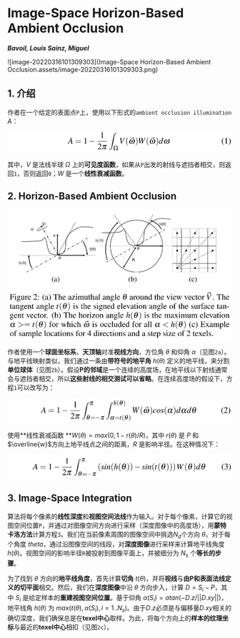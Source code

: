 # Image-Space Horizon-Based Ambient Occlusion

***Bavoil, Louis    Sainz, Miguel***

![image-20220316101309303](Image-Space Horizon-Based Ambient Occlusion.assets/image-20220316101309303.png)



## 1. 介绍

作者在一个给定的表面点`P`上，使用以下形式的`ambient occlusion illumination` $A$：

<img src="Image-Space Horizon-Based Ambient Occlusion.assets/image-20220316101513366.png" alt="image-20220316101513366" style="zoom:67%;" />

 其中，$V$ 是法线半球 $\Omega$ 上的**可见度函数**，如果从`P`出发的射线与遮挡者相交，则返回`1`，否则返回`0`；$W$ 是一个**线性衰减函数**。



## 2. Horizon-Based Ambient Occlusion

<img src="Image-Space Horizon-Based Ambient Occlusion.assets/image-20220316101828656.png" alt="image-20220316101828656" style="zoom:67%;" />

作者使用一个**球面坐标系**，**天顶轴**对准**视线方向**，方位角 $\theta$ 和仰角 $\alpha$（见图`2a`）。与地平线映射类似，我们通过一条由**带符号的地平角** $h(\theta)$ 定义的地平线，来分割**单位球体**（见图`2b`）。假设**P的邻域**是一个连续的高度场，在地平线以下射线通常会与遮挡者相交，所以**这些射线的相交测试可以省略**。在连续高度场的假设下，方程`1`可以改写为：

<img src="Image-Space Horizon-Based Ambient Occlusion.assets/image-20220316102414164.png" alt="image-20220316102414164" style="zoom:67%;" />

使用**线性衰减函数 **$W(\theta)=max(0,1-r(\theta)/R)$，其中 $r(\theta)$ 是 $P$ 和 $\overline{w}$方向上地平线点之间的距离，$R$ 是影响半径。在这种情况下：

<img src="Image-Space Horizon-Based Ambient Occlusion.assets/image-20220316102828933.png" alt="image-20220316102828933" style="zoom:67%;" />



## 3. Image-Space Integration

算法将每个像素的**线性深度**和**视图空间法线**作为输入。对于每个像素，计算它的视图空间位置`P`，并通过对图像空间方向进行采样（深度图像中的高度场），用**蒙特卡洛方法**计算方程`3`。我们在当前像素周围的图像空间中挑选$N_d$个方向 $\theta$。对于每个角度 $theta$，通过沿图像空间的线段，对**深度图像**进行采样来计算地平线角度 $h(\theta)$。视图空间的影响半径`R`被投射到图像平面上，并被细分为 $N_s$ 个**等长的步骤**。

为了找到 $\theta$ 方向的**地平线角度**，首先计算**切角** $t(\theta)$，并将**视线**与**由P和表面法线定义的切平面**相交。然后，我们在**深度图像**中沿 $\theta$ 方向步入，计算 $D=S_i-P$，其中 $S_i$ 是给定样本的**重建视图空间位置**。基于仰角 $\alpha(S_i)=atan(-D.z/||D.xy||)$，地平线角 $h(\theta)$ 为 $max(t(\theta),\alpha(S_i),i=1..N_s)$。由于$D.z$必须是与偏移量$D.xy$相关的确切深度，我们确保总是在**texel中心**取样。为此，将每个方向上的**样本的纹理坐标**与最近的**texel中心**相扣（见图`2c`）。

